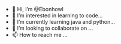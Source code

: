 - 👋 Hi, I’m @Ebonhowl
- 👀 I’m interested in learning to code...
- 🌱 I’m currently learning java and python...
- 💞️ I’m looking to collaborate on ...
- 📫 How to reach me ...

<!---
Ebonhowl/Ebonhowl is a ✨ special ✨ repository because its `README.md` (this file) appears on your GitHub profile.
You can click the Preview link to take a look at your changes.
--->
